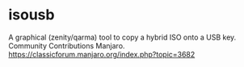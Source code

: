 # isousb
A graphical (zenity/qarma) tool to copy a hybrid ISO onto a USB key.
Community Contributions Manjaro.
https://classicforum.manjaro.org/index.php?topic=3682
